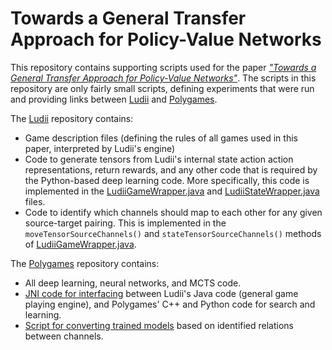 # Towards a General Transfer Approach for Policy-Value Networks

This repository contains supporting scripts used for the paper [*"Towards a General Transfer Approach for Policy-Value Networks"*](https://openreview.net/forum?id=vJcTm2v9Ku). The scripts in this repository are only fairly small scripts, defining experiments that were run and providing links between [Ludii](https://github.com/ludeme/ludii) and [Polygames](https://github.com/facebookarchive/Polygames). 

The [Ludii](https://github.com/ludeme/ludii) repository contains:
- Game description files (defining the rules of all games used in this paper, interpreted by Ludii's engine)
- Code to generate tensors from Ludii's internal state action action representations, return rewards, and any other code that is required by the Python-based deep learning code. More specifically, this code is implemented in the [LudiiGameWrapper.java](https://github.com/Ludeme/Ludii/blob/master/AI/src/utils/LudiiGameWrapper.java) and [LudiiStateWrapper.java](https://github.com/Ludeme/Ludii/blob/master/AI/src/utils/LudiiStateWrapper.java) files.
- Code to identify which channels should map to each other for any given source-target pairing. This is implemented in the `moveTensorSourceChannels()` and `stateTensorSourceChannels()` methods of [LudiiGameWrapper.java](https://github.com/Ludeme/Ludii/blob/master/AI/src/utils/LudiiGameWrapper.java).

The [Polygames](https://github.com/facebookarchive/Polygames) repository contains:
- All deep learning, neural networks, and MCTS code.
- [JNI code for interfacing](https://github.com/facebookarchive/Polygames/tree/eb5390e57cc38e5287bf6dcfb420308a5995d194/src/games/ludii) between Ludii's Java code (general game playing engine), and Polygames' C++ and Python code for search and learning.
- [Script for converting trained models](https://github.com/facebookarchive/Polygames/blob/eb5390e57cc38e5287bf6dcfb420308a5995d194/pypolygames/convert.py) based on identified relations between channels.
